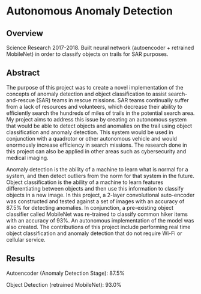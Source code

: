 # Autonomous Anomaly Detection

## Overview
Science Research 2017-2018. Built neural network (autoencoder + retrained MobileNet) in order to classify objects on trails for SAR purposes.

## Abstract
  The purpose of this project was to create a novel implementation of the concepts of anomaly detection and object classification to assist search-and-rescue (SAR) teams in rescue missions. SAR teams continually suffer from a lack of resources and volunteers, which decrease their ability to efficiently search the hundreds of miles of trails in the potential search area. My project aims to address this issue by creating an autonomous system that would be able to detect objects and anomalies on the trail using object classification and anomaly detection. This system would be used in conjunction with a quadrotor or other autonomous vehicle and would enormously increase efficiency in search missions. The research done in this project can also be applied in other areas such as cybersecurity and medical imaging.
  
  Anomaly detection is the ability of a machine to learn what is normal for a system, and then detect outliers from the norm for that system in the future. Object classification is the ability of a machine to learn features differentiating between objects and then use this information to classify objects in a new image. In this project, a 2-layer convolutional auto-encoder was constructed and tested against a set of images with an accuracy of 87.5% for detecting anomalies. In conjunction, a pre-existing object classifier called MobileNet was re-trained to classify common hiker items with an accuracy of 93%. An autonomous implementation of the model was also created. The contributions of this project include performing real time object classification and anomaly detection that do not require Wi-Fi or cellular service. 
  
## Results

Autoencoder (Anomaly Detection Stage):  87.5%

Object Detection (retrained MobileNet): 93.0%

